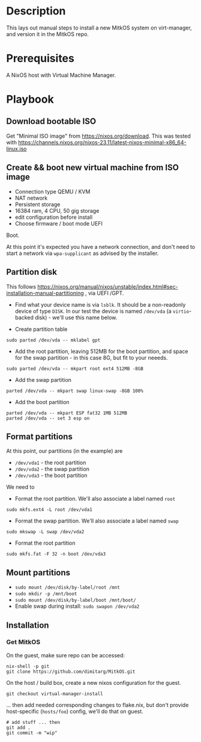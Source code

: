 # Description

This lays out manual steps to install a new MitkOS system on virt-manager, and version it in the MitkOS repo.

# Prerequisites

A NixOS host with Virtual Machine Manager.

# Playbook

## Download bootable ISO

Get "Minimal ISO image" from https://nixos.org/download. This was tested with https://channels.nixos.org/nixos-23.11/latest-nixos-minimal-x86_64-linux.iso

## Create && boot new virtual machine from ISO image

- Connection type QEMU / KVM
- NAT network
- Persistent storage
- 16384 ram, 4 CPU, 50 gig storage
- edit configuration before install
- Choose firmware / boot mode UEFI

Boot.

At this point it's expected you have a network connection, and don't need to start a network via `wpa-supplicant` as advised by the installer.

## Partition disk

This follows https://nixos.org/manual/nixos/unstable/index.html#sec-installation-manual-partitioning , via UEFI /GPT.


- Find what your device name is via `lsblk`. It should be a non-readonly device of type `DISK`. In our test the device is named `/dev/vda` (a `virtio`-backed disk) - we'll use this name below.

- Create partition table
```
sudo parted /dev/vda -- mklabel gpt
```

- Add the root partition, leaving 512MB for the boot partition, and space for the swap partition - in this case 8G, but fit to your neeeds.

```
sudo parted /dev/vda -- mkpart root ext4 512MB -8GB 
```

- Add the swap partition
```
parted /dev/vda -- mkpart swap linux-swap -8GB 100%
```

- Add the boot partition
```
parted /dev/vda -- mkpart ESP fat32 1MB 512MB
parted /dev/vda -- set 3 esp on
```

## Format partitions

At this point, our partitions (in the example) are
 - `/dev/vda1` - the root partition
 - `/dev/vda2` - the swap partition
 - `/dev/vda3` - the boot partition

 We need to
 - Format the root partition. We'll also associate a label named `root`
 ```
 sudo mkfs.ext4 -L root /dev/vda1
 ```
 - Format the swap partition. We'll also associate a label named `swap`
 ```
 sudo mkswap -L swap /dev/vda2
 ```

 - Format the root partition
 ```
 sudo mkfs.fat -F 32 -n boot /dev/vda3
 ```

## Mount partitions

- `sudo mount /dev/disk/by-label/root /mnt`
- `sudo mkdir -p /mnt/boot`
- `sudo mount /dev/disk/by-label/boot /mnt/boot/`
- Enable swap during install: `sudo swapon /dev/vda2`

## Installation

### Get MitkOS

On the guest, make sure repo can be accessed:

```
nix-shell -p git
git clone https://github.com/dimitarg/MitkOS.git
```


On the host / build box, create a new nixos configuration for the guest.

`git checkout virtual-manager-install`

... then add needed corresponding changes to flake.nix, but don't provide host-specific (`hosts/foo`) config, we'll do that on guest.

```
# add stuff ... then
git add .
git commit -m "wip"
```